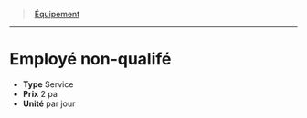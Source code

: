 ﻿---
!Equipment
Type: Service
Price: 2 pa
Unity: par jour
Id: equipment_hd.md#employé-non-qualifé
ParentLink: equipment_hd.md#Équipement
Name: Employé non-qualifé
ParentName: Équipement
NameLevel: 1
---
> [Équipement](hd_equipment.md)

---

# Employé non-qualifé

- **Type** Service
- **Prix** 2 pa
- **Unité** par jour

